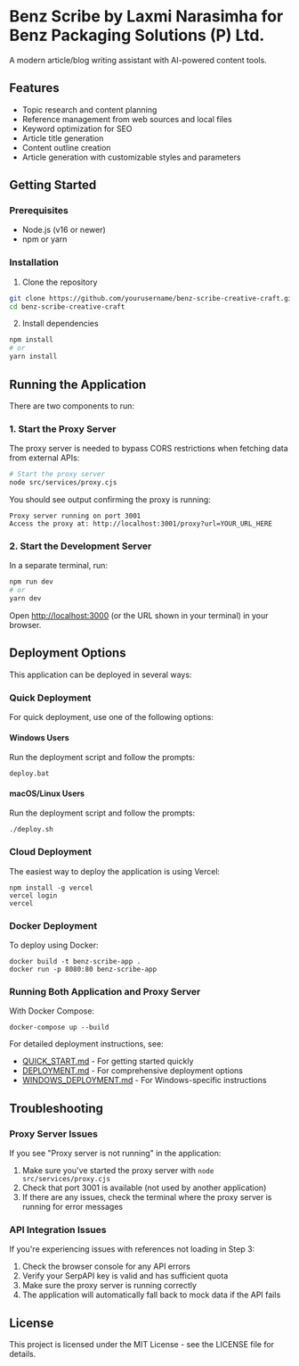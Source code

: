 # Benz Scribe by Laxmi Narasimha for Benz Packaging Solutions (P) Ltd.

A modern article/blog writing assistant with AI-powered content tools.

## Features

- Topic research and content planning
- Reference management from web sources and local files
- Keyword optimization for SEO
- Article title generation
- Content outline creation
- Article generation with customizable styles and parameters

## Getting Started

### Prerequisites

- Node.js (v16 or newer)
- npm or yarn

### Installation

1. Clone the repository
```bash
git clone https://github.com/yourusername/benz-scribe-creative-craft.git
cd benz-scribe-creative-craft
```

2. Install dependencies
```bash
npm install
# or
yarn install
```

## Running the Application

There are two components to run:

### 1. Start the Proxy Server

The proxy server is needed to bypass CORS restrictions when fetching data from external APIs:

```bash
# Start the proxy server 
node src/services/proxy.cjs
```

You should see output confirming the proxy is running:
```
Proxy server running on port 3001
Access the proxy at: http://localhost:3001/proxy?url=YOUR_URL_HERE
```

### 2. Start the Development Server

In a separate terminal, run:

```bash
npm run dev
# or
yarn dev
```

Open [http://localhost:3000](http://localhost:3000) (or the URL shown in your terminal) in your browser.

## Deployment Options

This application can be deployed in several ways:

### Quick Deployment

For quick deployment, use one of the following options:

#### Windows Users
Run the deployment script and follow the prompts:
```
deploy.bat
```

#### macOS/Linux Users
Run the deployment script and follow the prompts:
```
./deploy.sh
```

### Cloud Deployment

The easiest way to deploy the application is using Vercel:
```
npm install -g vercel
vercel login
vercel
```

### Docker Deployment

To deploy using Docker:
```
docker build -t benz-scribe-app .
docker run -p 8080:80 benz-scribe-app
```

### Running Both Application and Proxy Server

With Docker Compose:
```
docker-compose up --build
```

For detailed deployment instructions, see:
- [QUICK_START.md](QUICK_START.md) - For getting started quickly
- [DEPLOYMENT.md](DEPLOYMENT.md) - For comprehensive deployment options
- [WINDOWS_DEPLOYMENT.md](WINDOWS_DEPLOYMENT.md) - For Windows-specific instructions

## Troubleshooting

### Proxy Server Issues

If you see "Proxy server is not running" in the application:

1. Make sure you've started the proxy server with `node src/services/proxy.cjs`
2. Check that port 3001 is available (not used by another application)
3. If there are any issues, check the terminal where the proxy server is running for error messages

### API Integration Issues

If you're experiencing issues with references not loading in Step 3:

1. Check the browser console for any API errors
2. Verify your SerpAPI key is valid and has sufficient quota
3. Make sure the proxy server is running correctly
4. The application will automatically fall back to mock data if the API fails

## License

This project is licensed under the MIT License - see the LICENSE file for details.
